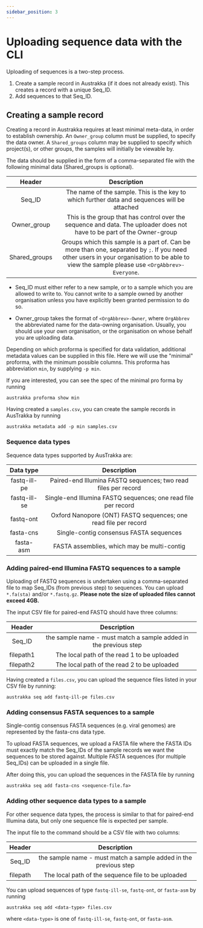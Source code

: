 ```yaml
---
sidebar_position: 3
---
```


# Uploading sequence data with the CLI

Uploading of sequences is a two-step process.

1. Create a sample record in Austrakka (if it does not already exist). This creates a record with a unique Seq_ID.
2. Add sequences to that Seq_ID.

## Creating a sample record

Creating a record in Austrakka requires at least minimal meta-data, in order to establish ownership. 
An `Owner_group` column must be supplied, to specify the data owner. 
A `Shared_groups` column may be supplied to specify which project(s), or other groups, the samples will initially be viewable by.

The data should be supplied in the form of a comma-separated file with the following minimal data 
(Shared_groups is optional).

| Header |                                                                                         Description                                                                                          |
|:---:|:--------------------------------------------------------------------------------------------------------------------------------------------------------------------------------------------:|
| Seq_ID |                                                 The name of the sample. This is the key to which further data and sequences will be attached                                                 | 
| Owner_group |                                   This is the group that has control over the sequence and data. The uploader does not have to be part of the Owner-group                                    | 
| Shared_groups | Groups which this sample is a part of. Can be more than one, separated by `;`. If you need other users in your organisation to be able to view the sample please use `<OrgAbbrev>-Everyone`. |

* Seq_ID must either refer to a new sample, or to a sample which you are allowed to write to. 
You cannot write to a sample owned by another organisation unless you have explicitly been granted permission to do so. 

* Owner_group takes the format of `<OrgAbbrev>-Owner`, where `OrgAbbrev` the abbreviated name for the data-owning organisation. Usually, you should use your own organisation, or the organisation on whose behalf you are uploading data.

Depending on which proforma is specified for data validation, additional metadata values can be supplied in this file. Here we will use the "minimal" proforma, with the minimum possible columns. This proforma has abbreviation `min`, by supplying `-p min`.

If you are interested, you can see the spec of the minimal pro forma by running

```
austrakka proforma show min
```

Having created a `samples.csv`, you can create the sample records in AusTrakka by running 

```
austrakka metadata add -p min samples.csv
```

### Sequence data types

Sequence data types supported by AusTrakka are:

| Data type | Description |
|:---:|:---:|
| fastq-ill-pe | Paired-end Illumina FASTQ sequences; two read files per record |
| fastq-ill-se | Single-end Illumina FASTQ sequences; one read file per record |
| fastq-ont | Oxford Nanopore (ONT) FASTQ sequences; one read file per record |
| fasta-cns | Single-contig consensus FASTA sequences |
| fasta-asm | FASTA assemblies, which may be multi-contig |

### Adding paired-end Illumina FASTQ sequences to a sample

Uploading of FASTQ sequences is undertaken using a comma-separated file to map Seq_IDs (from previous step) 
to sequences. You can upload `*.fa(sta)` and/or `*.fastq.gz`. 
**Please note the size of uploaded files cannot exceed 4GB.**

The input CSV file for paired-end FASTQ should have three columns:

| Header |                           Description                            |
|:---:|:----------------------------------------------------------------:|
|Seq_ID| the sample name - must match a sample added in the previous step |
|filepath1|           The local path of the read 1 to be uploaded            |
|filepath2|           The local path of the read 2 to be uploaded            |

Having created a `files.csv`, you can upload the sequence files listed in your CSV file by running: 

```
austrakka seq add fastq-ill-pe files.csv
```

### Adding consensus FASTA sequences to a sample

Single-contig consensus FASTA sequences (e.g. viral genomes) are represented by the fasta-cns data type.

To upload FASTA sequences, we upload a FASTA file where the FASTA IDs must exactly match the Seq_IDs 
of the sample records we want the sequences to be stored against. Multiple FASTA sequences (for multiple
Seq_IDs) can be uploaded in a single file.

After doing this, you can upload the sequences in the FASTA file by running
```
austrakka seq add fasta-cns <sequence-file.fa>
```

### Adding other sequence data types to a sample

For other sequence data types, the process is similar to that for paired-end Illumina data, 
but only one sequence file is expected per sample.

The input file to the command should be a CSV file with two columns:

| Header |                           Description                            |
|:---:|:----------------------------------------------------------------:|
|Seq_ID| the sample name - must match a sample added in the previous step |
|filepath|           The local path of the sequence file to be uploaded            |

You can upload sequences of type `fastq-ill-se`, `fastq-ont`, or `fasta-asm` by running 
```
austrakka seq add <data-type> files.csv
```
where `<data-type>` is one of `fastq-ill-se`, `fastq-ont`, or `fasta-asm`.
